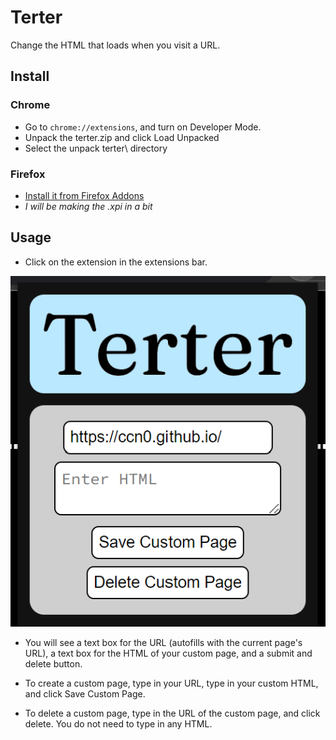 # Terter

Change the HTML that loads when you visit a URL.

## Install

### Chrome

- Go to `chrome://extensions`, and turn on Developer Mode.
- Unpack the terter.zip and click Load Unpacked
- Select the unpack terter\ directory

### Firefox

- [Install it from Firefox Addons](https://addons.mozilla.org/en-US/firefox/addon/terter/)
- _I will be making the .xpi in a bit_

## Usage

- Click on the extension in the extensions bar.

![Popup](readme-popup.png)

- You will see a text box for the URL (autofills with the current page's URL), a text box for the HTML of your custom page, and a submit and delete button.

- To create a custom page, type in your URL, type in your custom HTML, and click Save Custom Page.

- To delete a custom page, type in the URL of the custom page, and click delete. You do not need to type in any HTML.
